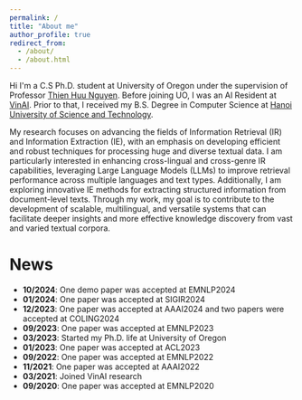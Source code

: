 ```yaml
---
permalink: /
title: "About me"
author_profile: true
redirect_from: 
  - /about/
  - /about.html
---
```


Hi I'm a C.S Ph.D. student at University of Oregon under the supervision of Professor [Thien Huu Nguyen](https://ix.cs.uoregon.edu/~thien/). Before joining UO, I was an AI Resident at [VinAI](https://www.vinai.io/). Prior to that, I received my B.S. Degree in Computer Science at [Hanoi University of Science and Technology](https://hust.edu.vn/).

My research focuses on advancing the fields of Information Retrieval (IR) and Information Extraction (IE), with an emphasis on developing efficient and robust techniques for processing huge and diverse textual data. I am particularly interested in enhancing cross-lingual and cross-genre IR capabilities, leveraging Large Language Models (LLMs) to improve retrieval performance across multiple languages and text types. Additionally, I am exploring innovative IE methods for extracting structured information from document-level texts. Through my work, my goal is to contribute to the development of scalable, multilingual, and versatile systems that can facilitate deeper insights and more effective knowledge discovery from vast and varied textual corpora.

News
======
* **10/2024**: One demo paper was accepted at EMNLP2024
* **01/2024**: One paper was accepted at SIGIR2024
* **12/2023**: One paper was accepted at AAAI2024 and two papers were accepted at COLING2024
* **09/2023**: One paper was accepted at EMNLP2023
* **03/2023**: Started my Ph.D. life at University of Oregon
* **01/2023**: One paper was accepted at ACL2023
* **09/2022**: One paper was accepted at EMNLP2022
* **11/2021**: One paper was accepted at AAAI2022
* **03/2021**: Joined VinAI research
* **09/2020**: One paper was accepted at EMNLP2020

